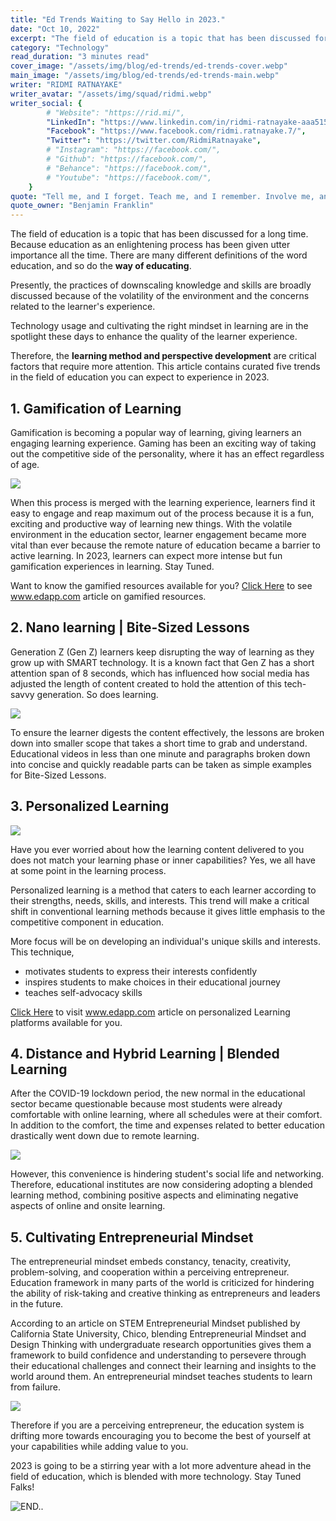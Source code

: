 ```yaml
---
title: "Ed Trends Waiting to Say Hello in 2023."
date: "Oct 10, 2022"
excerpt: "The field of education is a topic that has been discussed for a long time. Because education as an enlightening process has been given utter importance all the..."
category: "Technology"
read_duration: "3 minutes read"
cover_image: "/assets/img/blog/ed-trends/ed-trends-cover.webp"
main_image: "/assets/img/blog/ed-trends/ed-trends-main.webp"
writer: "RIDMI RATNAYAKE"
writer_avatar: "/assets/img/squad/ridmi.webp"
writer_social: {
        # "Website": "https://rid.mi/",
        "LinkedIn": "https://www.linkedin.com/in/ridmi-ratnayake-aaa515172/",
        "Facebook": "https://www.facebook.com/ridmi.ratnayake.7/",
        "Twitter": "https://twitter.com/RidmiRatnayake",
        # "Instagram": "https://facebook.com/",
        # "Github": "https://facebook.com/",
        # "Behance": "https://facebook.com/",
        # "Youtube": "https://facebook.com/",
    }
quote: "Tell me, and I forget. Teach me, and I remember. Involve me, and I learn."
quote_owner: "Benjamin Franklin"
---
```


The field of education is a topic that has been discussed for a long time. Because education as an enlightening process has been given utter importance all the time. There are many different definitions of the word education, and so do the **way of educating**.

Presently, the practices of downscaling knowledge and skills are broadly discussed because of the volatility of the environment and the concerns related to the learner's experience.

Technology usage and cultivating the right mindset in learning are in the spotlight these days to enhance the quality of the learner experience.

Therefore, the **learning method and perspective development** are critical factors that require more attention. This article contains curated five trends in the field of education you can expect to experience in 2023.

## 1. Gamification of Learning

Gamification is becoming a popular way of learning, giving learners an engaging learning experience. Gaming has been an exciting way of taking out the competitive side of the personality, where it has an effect regardless of age.

<img  src="\assets\img\blog\ed-trends\ed-trends-gaming-boy.gif"/>
<!-- ![Gaming](https://i.postimg.cc/BbvTQxJq/1.gif) -->

When this process is merged with the learning experience, learners find it easy to engage and reap maximum out of the process because it is a fun, exciting and productive way of learning new things. With the volatile environment in the education sector, learner engagement became more vital than ever because the remote nature of education became a barrier to active learning. In 2023, learners can expect more intense but fun gamification experiences in learning. Stay Tuned.

Want to know the gamified resources available for you? [Click Here](https://www.edapp.com/blog/gamified-learning-platforms/) to see www.edapp.com article on gamified resources.

## 2. Nano learning | Bite-Sized Lessons

Generation Z (Gen Z) learners keep disrupting the way of learning as they grow up with SMART technology. It is a known fact that Gen Z has a short attention span of 8 seconds, which has influenced how social media has adjusted the length of content created to hold the attention of this tech-savvy generation. So does learning.

<img  src="\assets\img\blog\ed-trends\ed-trends-donut-jump.gif"/>

To ensure the learner digests the content effectively, the lessons are broken down into smaller scope that takes a short time to grab and understand. Educational videos in less than one minute and paragraphs broken down into concise and quickly readable parts can be taken as simple examples for Bite-Sized Lessons.

## 3. Personalized Learning

<img  src="\assets\img\blog\ed-trends\ed-trends-bear-typing.gif"/>

Have you ever worried about how the learning content delivered to you does not match your learning phase or inner capabilities? Yes, we all have at some point in the learning process.

Personalized learning is a method that caters to each learner according to their strengths, needs, skills, and interests. This trend will make a critical shift in conventional learning methods because it gives little emphasis to the competitive component in education.

More focus will be on developing an individual's unique skills and interests. This technique,

-   motivates students to express their interests confidently
-   inspires students to make choices in their educational journey
-   teaches self-advocacy skills

[Click Here](https://www.edapp.com/blog/10-personalized-learning-platforms/) to visit www.edapp.com article on personalized Learning platforms available for you.

## 4. Distance and Hybrid Learning | Blended Learning

After the COVID-19 lockdown period, the new normal in the educational sector became questionable because most students were already comfortable with online learning, where all schedules were at their comfort. In addition to the comfort, the time and expenses related to better education drastically went down due to remote learning.

<img  src="\assets\img\blog\ed-trends\ed-trends-girl-loop.gif"/>

However, this convenience is hindering student's social life and networking. Therefore, educational institutes are now considering adopting a blended learning method, combining positive aspects and eliminating negative aspects of online and onsite learning.

## 5. Cultivating Entrepreneurial Mindset

The entrepreneurial mindset embeds constancy, tenacity, creativity, problem-solving, and cooperation within a perceiving entrepreneur. Education framework in many parts of the world is criticized for hindering the ability of risk-taking and creative thinking as entrepreneurs and leaders in the future.

According to an article on STEM Entrepreneurial Mindset published by California State University, Chico, blending Entrepreneurial Mindset and Design Thinking with undergraduate research opportunities gives them a framework to build confidence and understanding to persevere through their educational challenges and connect their learning and insights to the world around them. An entrepreneurial mindset teaches students to learn from failure.

<img  src="\assets\img\blog\ed-trends\ed-trends-rocket-and-moon.gif"/>

Therefore if you are a perceiving entrepreneur, the education system is drifting more towards encouraging you to become the best of yourself at your capabilities while adding value to you.

2023 is going to be a stirring year with a lot more adventure ahead in the field of education, which is blended with more technology. Stay Tuned Falks!

![END..](\assets\img\blog\ed-trends\ed-trends-ending.gif)
